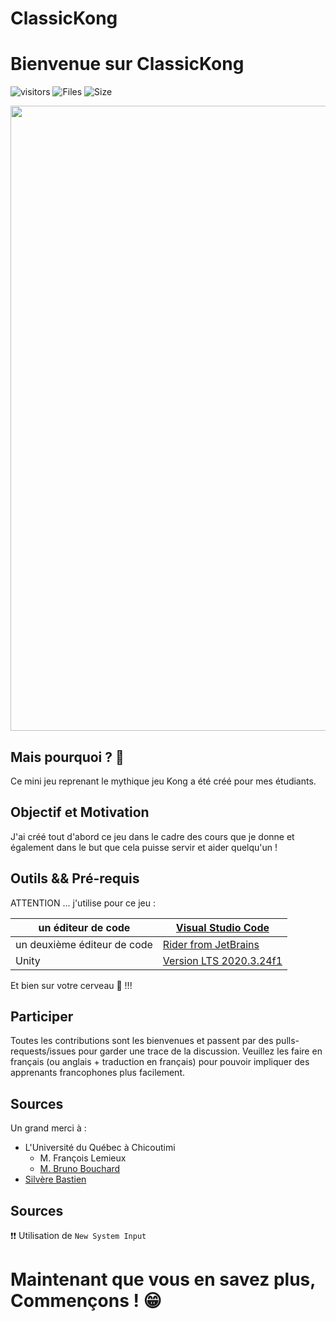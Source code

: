 # ClassicKong
 
# Bienvenue sur ClassicKong

![visitors](https://visitor-badge.glitch.me/badge?page_id=aiola13.visitor-badge)
![Files](https://shields-staging.herokuapp.com/github/directory-file-count/aiola13/ClassicKong?style=flat-square)
![Size](https://img.shields.io/github/repo-size/Aiola13/ClassicKong?style=flat-square)


<p><img width="1000" src="https://img.shields.io/badge/unity-%23000000.svg?style=for-the-badge&logo=unity&logoColor=white"></p>

## Mais pourquoi ? 🤔

Ce mini jeu reprenant le mythique jeu Kong a été créé pour mes étudiants.

## Objectif et Motivation

J'ai créé tout d'abord ce jeu dans le cadre des cours que je donne et également dans le but que cela puisse servir et aider quelqu'un !

## Outils && Pré-requis

ATTENTION ... j'utilise pour ce jeu :

| un éditeur de code          | [Visual Studio Code](https://code.visualstudio.com)                     |
| --------------------------- | ----------------------------------------------------------------------- |
| un deuxième éditeur de code | [Rider from JetBrains](https://www.jetbrains.com/fr-fr/rider/)          |
| Unity                       | [Version LTS 2020.3.24f1](https://unity3d.com/fr/unity/qa/lts-releases) |

Et bien sur votre cerveau 🧠 !!!

## Participer

Toutes les contributions sont les bienvenues et passent par des pulls-requests/issues pour garder une trace de la discussion. Veuillez les faire en français (ou anglais + traduction en français) pour pouvoir impliquer des apprenants francophones plus facilement.

## Sources

Un grand merci à :

- L'Université du Québec à Chicoutimi
    - M. François Lemieux
    - [M. Bruno Bouchard](https://www.uqac.ca/portfolio/brunobouchard/)
- [Silvère Bastien](https://www.ville-arles.fr/mairie/conseil-municipal/les-elus/silvere-bastien.php)

## Sources

❗❗ Utilisation de `New System Input` 

# Maintenant que vous en savez plus, Commençons ! 😁